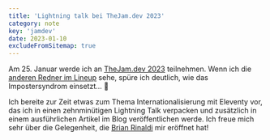 ```yaml
---
title: 'Lightning talk bei TheJam.dev 2023'
category: note
key: 'jamdev'
date: 2023-01-10
excludeFromSitemap: true
---
```


Am 25. Januar werde ich an [TheJam.dev 2023](https://cfe.dev/events/the-jam-2023/) teilnehmen. Wenn ich die [anderen Redner im Lineup](https://cfe.dev/events/the-jam-2023/#speakers) sehe, spüre ich deutlich, wie das Impostersyndrom einsetzt... 😬

Ich bereite zur Zeit etwas zum Thema Internationalisierung mit Eleventy vor, das ich in einen zehnminütigen Lightning Talk verpacken und zusätzlich in einem ausführlichen Artikel im Blog veröffentlichen werde. Ich freue mich sehr über die Gelegenheit, die [Brian Rinaldi](https://cfe.dev/speakers/brian-rinaldi/) mir eröffnet hat!
